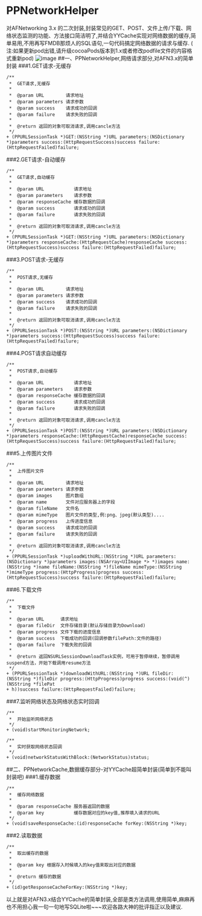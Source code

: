 # PPNetworkHelper

对AFNetworking 3.x 的二次封装,封装常见的GET、POST、文件上传/下载、网络状态监测的功能、方法接口简洁明了,并结合YYCache实现对网络数据的缓存,简单易用,不用再写FMDB那烦人的SQL语句,一句代码搞定网络数据的请求与缓存. ( 注:如果更新pod出错,请升级cocoaPods版本到1.x或者修改podfile文件的内容格式重新pod)
![image](https://github.com/jkpang/PPNetworkHelper/blob/master/Picture/network.gif)
##一、PPNetworkHelper,网络请求部分,对AFN3.x的简单封装
###1.GET请求-无缓存

```objc
/**
 *  GET请求,无缓存
 *
 *  @param URL        请求地址
 *  @param parameters 请求参数
 *  @param success    请求成功的回调
 *  @param failure    请求失败的回调
 *
 *  @return 返回的对象可取消请求,调用cancle方法
 */
+ (PPURLSessionTask *)GET:(NSString *)URL parameters:(NSDictionary *)parameters success:(HttpRequestSuccess)success failure:(HttpRequestFailed)failure;

```
###2.GET请求-自动缓存

```objc
/**
 *  GET请求,自动缓存
 *
 *  @param URL           请求地址
 *  @param parameters    请求参数
 *  @param responseCache 缓存数据的回调
 *  @param success       请求成功的回调
 *  @param failure       请求失败的回调
 *
 *  @return 返回的对象可取消请求,调用cancle方法
 */
+ (PPURLSessionTask *)GET:(NSString *)URL parameters:(NSDictionary *)parameters responseCache:(HttpRequestCache)responseCache success:(HttpRequestSuccess)success failure:(HttpRequestFailed)failure;
```
###3.POST请求-无缓存

```objc
/**
 *  POST请求,无缓存
 *
 *  @param URL        请求地址
 *  @param parameters 请求参数
 *  @param success    请求成功的回调
 *  @param failure    请求失败的回调
 *
 *  @return 返回的对象可取消请求,调用cancle方法
 */
+ (PPURLSessionTask *)POST:(NSString *)URL parameters:(NSDictionary *)parameters success:(HttpRequestSuccess)success failure:(HttpRequestFailed)failure;
```
###4.POST请求自动缓存

```objc
/**
 *  POST请求,自动缓存
 *
 *  @param URL           请求地址
 *  @param parameters    请求参数
 *  @param responseCache 缓存数据的回调
 *  @param success       请求成功的回调
 *  @param failure       请求失败的回调
 *
 *  @return 返回的对象可取消请求,调用cancle方法
 */
+ (PPURLSessionTask *)POST:(NSString *)URL parameters:(NSDictionary *)parameters responseCache:(HttpRequestCache)responseCache success:(HttpRequestSuccess)success failure:(HttpRequestFailed)failure;
```
###5.上传图片文件

```objc
/**
 *  上传图片文件
 *
 *  @param URL        请求地址
 *  @param parameters 请求参数
 *  @param images     图片数组
 *  @param name       文件对应服务器上的字段
 *  @param fileName   文件名
 *  @param mimeType   图片文件的类型,例:png、jpeg(默认类型)....
 *  @param progress   上传进度信息
 *  @param success    请求成功的回调
 *  @param failure    请求失败的回调
 *
 *  @return 返回的对象可取消请求,调用cancle方法
 */
+ (PPURLSessionTask *)uploadWithURL:(NSString *)URL parameters:(NSDictionary *)parameters images:(NSArray<UIImage *> *)images name:(NSString *)name fileName:(NSString *)fileName mimeType:(NSString *)mimeType progress:(HttpProgress)progress success:(HttpRequestSuccess)success failure:(HttpRequestFailed)failure;
```
###6.下载文件

```objc
/**
 *  下载文件
 *
 *  @param URL      请求地址
 *  @param fileDir  文件存储目录(默认存储目录为Download)
 *  @param progress 文件下载的进度信息
 *  @param success  下载成功的回调(回调参数filePath:文件的路径)
 *  @param failure  下载失败的回调
 *
 *  @return 返回NSURLSessionDownloadTask实例，可用于暂停继续，暂停调用suspend方法，开始下载调用resume方法
 */
+ (PPURLSessionTask *)downloadWithURL:(NSString *)URL fileDir:(NSString *)fileDir progress:(HttpProgress)progress success:(void(^)(NSString *filePat
+ h))success failure:(HttpRequestFailed)failure;
```
###7.监听网络状态及网络状态实时回调

```objc
/**
 *  开始监听网络状态
 */
+ (void)startMonitoringNetwork;

/**
 *  实时获取网络状态回调
 */
+ (void)networkStatusWithBlock:(NetworkStatus)status;
```
##二、PPNetworkCache,数据缓存部分-对YYCache超简单封装(简单到不能叫封装吧)
###1.缓存数据

```objc
/**
 *  缓存网络数据
 *
 *  @param responseCache 服务器返回的数据
 *  @param key           缓存数据对应的key值,推荐填入请求的URL
 */
+ (void)saveResponseCache:(id)responseCache forKey:(NSString *)key;
```
###2.读取数据

```objc
/**
 *  取出缓存的数据
 *
 *  @param key 根据存入时候填入的key值来取出对应的数据
 *
 *  @return 缓存的数据
 */
+ (id)getResponseCacheForKey:(NSString *)key;
```
以上就是对AFN3.x结合YYCache的简单封装,全部是类方法调用,使用简单,麻麻再也不用担心我一句一句地写SQLite啦~~~欢迎各路大神的批评指正以及建议.

